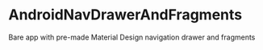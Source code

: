 # AndroidNavDrawerAndFragments
Bare app with pre-made Material Design navigation drawer and fragments
